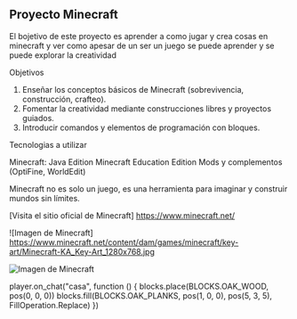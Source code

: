## Proyecto Minecraft 
El bojetivo de este proyecto es aprender a como jugar y crea cosas en minecraft y ver como 
apesar de un ser un juego se puede aprender y se puede explorar la creatividad 

Objetivos 

1. Enseñar los conceptos básicos de Minecraft (sobrevivencia, construcción, crafteo).
2. Fomentar la creatividad mediante construcciones libres y proyectos guiados.
3. Introducir comandos y elementos de programación con bloques.

Tecnologias a utilizar 

Minecraft: Java Edition
Minecraft Education Edition
Mods y complementos (OptiFine, WorldEdit)

Minecraft no es solo un juego, es una herramienta para imaginar y construir mundos sin límites.

[Visita el sitio oficial de Minecraft] https://www.minecraft.net/

![Imagen de Minecraft] https://www.minecraft.net/content/dam/games/minecraft/key-art/Minecraft-KA_Key-Art_1280x768.jpg

![Imagen de Minecraft](https://www.reddit.com/r/Minecraft/comments/b67se7/made_a_beautiful_grass_block_using_blender_as_a/?tl=es-es)


player.on_chat("casa", function () {
    blocks.place(BLOCKS.OAK_WOOD, pos(0, 0, 0))
    blocks.fill(BLOCKS.OAK_PLANKS, pos(1, 0, 0), pos(5, 3, 5), FillOperation.Replace)
})

